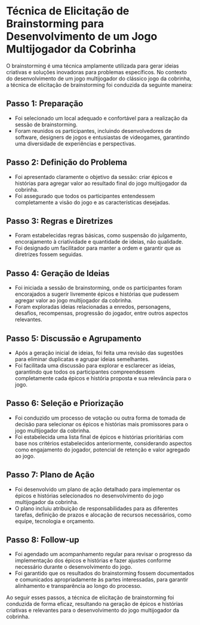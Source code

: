 # Técnica de Elicitação de Brainstorming para Desenvolvimento de um Jogo Multijogador da Cobrinha

O brainstorming é uma técnica amplamente utilizada para gerar ideias criativas e soluções inovadoras para problemas específicos. No contexto do desenvolvimento de um jogo multijogador do clássico jogo da cobrinha, a técnica de elicitação de brainstorming foi conduzida da seguinte maneira:

## Passo 1: Preparação
- Foi selecionado um local adequado e confortável para a realização da sessão de brainstorming.
- Foram reunidos os participantes, incluindo desenvolvedores de software, designers de jogos e entusiastas de videogames, garantindo uma diversidade de experiências e perspectivas.

## Passo 2: Definição do Problema
- Foi apresentado claramente o objetivo da sessão: criar épicos e histórias para agregar valor ao resultado final do jogo multijogador da cobrinha.
- Foi assegurado que todos os participantes entendessem completamente a visão do jogo e as características desejadas.

## Passo 3: Regras e Diretrizes
- Foram estabelecidas regras básicas, como suspensão do julgamento, encorajamento à criatividade e quantidade de ideias, não qualidade.
- Foi designado um facilitador para manter a ordem e garantir que as diretrizes fossem seguidas.

## Passo 4: Geração de Ideias
- Foi iniciada a sessão de brainstorming, onde os participantes foram encorajados a sugerir livremente épicos e histórias que pudessem agregar valor ao jogo multijogador da cobrinha.
- Foram exploradas ideias relacionadas a enredos, personagens, desafios, recompensas, progressão do jogador, entre outros aspectos relevantes.

## Passo 5: Discussão e Agrupamento
- Após a geração inicial de ideias, foi feita uma revisão das sugestões para eliminar duplicatas e agrupar ideias semelhantes.
- Foi facilitada uma discussão para explorar e esclarecer as ideias, garantindo que todos os participantes compreendessem completamente cada épicos e história proposta e sua relevância para o jogo.

## Passo 6: Seleção e Priorização
- Foi conduzido um processo de votação ou outra forma de tomada de decisão para selecionar os épicos e histórias mais promissores para o jogo multijogador da cobrinha.
- Foi estabelecida uma lista final de épicos e histórias prioritárias com base nos critérios estabelecidos anteriormente, considerando aspectos como engajamento do jogador, potencial de retenção e valor agregado ao jogo.

## Passo 7: Plano de Ação
- Foi desenvolvido um plano de ação detalhado para implementar os épicos e histórias selecionados no desenvolvimento do jogo multijogador da cobrinha.
- O plano incluiu atribuição de responsabilidades para as diferentes tarefas, definição de prazos e alocação de recursos necessários, como equipe, tecnologia e orçamento.

## Passo 8: Follow-up
- Foi agendado um acompanhamento regular para revisar o progresso da implementação dos épicos e histórias e fazer ajustes conforme necessário durante o desenvolvimento do jogo.
- Foi garantido que os resultados do brainstorming fossem documentados e comunicados apropriadamente às partes interessadas, para garantir alinhamento e transparência ao longo do processo.

Ao seguir esses passos, a técnica de elicitação de brainstorming foi conduzida de forma eficaz, resultando na geração de épicos e histórias criativas e relevantes para o desenvolvimento do jogo multijogador da cobrinha.
